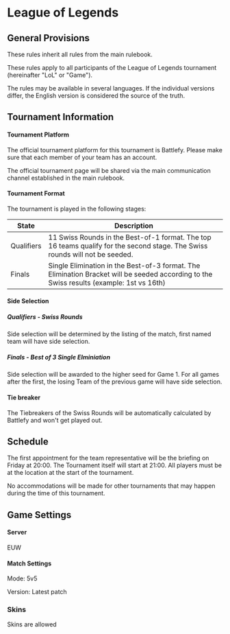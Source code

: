 # League of Legends

## General Provisions

These rules inherit all rules from the main rulebook.

These rules apply to all participants of the League of Legends tournament (hereinafter "LoL" or "Game").

The rules may be available in several languages. If the individual versions differ, the English version is considered the source of the truth.

## Tournament Information

#### Tournament Platform

The official tournament platform for this tournament is Battlefy.
Please make sure that each member of your team has an account.

The official tournament page will be shared via the main communication channel established in the main rulebook.

#### Tournament Format

The tournament is played in the following stages:

| State      | Description                                                                                                                              |
|------------|------------------------------------------------------------------------------------------------------------------------------------------|
| Qualifiers | 11 Swiss Rounds in the Best-of-1 format. The top 16 teams qualify for the second stage. The Swiss rounds will not be seeded.             |
| Finals     | Single Elimination in the Best-of-3 format. The Elimination Bracket will be seeded according to the Swiss results (example: 1st vs 16th) |


#### Side Selection

##### Qualifiers - Swiss Rounds

Side selection will be determined by the listing of the match, first named team will have side selection.

##### Finals - Best of 3 Single Elminiation

Side selection will be awarded to the higher seed for Game 1. For all games after the first, the losing Team of the previous game will have side selection.

#### Tie breaker

The Tiebreakers of the Swiss Rounds will be automatically calculated by Battlefy and won't get played out.

## Schedule

The first appointment for the team representative will be the briefing on Friday at 20:00.
The Tournament itself will start at 21:00.
All players must be at the location at the start of the tournament.

No accommodations will be made for other tournaments that may happen during the time of this tournament.

## Game Settings

#### Server

EUW

#### Match Settings

Mode: 5v5

Version: Latest patch

### Skins

Skins are allowed
